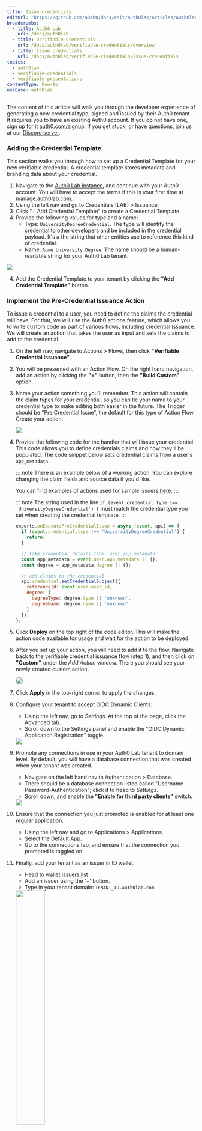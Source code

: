 ```yaml
---
title: Issue credentials
editUrl: 'https://github.com/auth0/docs/edit/auth0lab/articles/auth0lab/verifiable-credentials/developer-walkthrough-issuance.md'
breadcrumbs:
  - title: Auth0 Lab
    url: /docs/auth0lab
  - title: Verifiable Credentials
    url: /docs/auth0lab/verifiable-credentials/overview
  - title: Issue credentials
    url: /docs/auth0lab/verifiable-credentials/issue-credentials
topics:
  - auth0lab
  - verifiable-credentials
  - verifiable-presentations
contentType: how-to
useCase: auth0lab
---
```


The content of this article will walk you through the developer experience of generating a new credential type, signed and issued by their Auth0 tenant. It requires you to have an existing Auth0 account. If you do not have one, sign up for it [auth0.com/signup](https://auth0.com/signup). If you get stuck, or have questions, join us at our [Discord server](https://auth0lab.com/chat).

### Adding the Credential Template

This section walks you through how to set up a Credential Template for your new verifiable credential. A credential template stores metadata and branding data about your credential.

1. Navigate to the [Auth0 Lab instance](https://manage.auth0lab.com), and continue with your Auth0 account. You will have to accept the terms if this is your first time at manage.auth0lab.com.
2. Using the left nav and go to Credentials (LAB) > Issuance.
4. Click "+ Add Credential Template" to create a Credential Template.
3. Provide the following values for type and a name:
    - Type: `UniversityDegreeCredential`.
	The type will identify the credential to other developers and be included in the credential payload. It's a the string that other entities use to reference this kind of credential.
    - Name: `Acme University Degree`.
	The name should be a human-readable string for your Auth0 Lab tenant.

  <img src="https://cdn.auth0.com/docs/auth0lab/vcs/developer-walkthrough-issuer/image7.png" />

4. Add the Credential Template to your tenant by clicking the __"Add Credential Template"__ button.

### Implement the Pre-Credential Issuance Action

To issue a credential to a user, you need to define the claims the credential will have. For that, we will use the Auth0 actions feature, which allows you to write custom code as part of various flows, including credential issuance. We will create an action that takes the user as input and sets the claims to add to the credential.

1. On the left nav, navigate to Actions > Flows, then click __"Verifiable Credential Issuance"__.
2. You will be presented with an Action Flow. On the right hand navigation, add an action by clicking the __"+"__ button, then the __"Build Custom"__ option.
3. Name your action something you’ll remember. This action will contain the claim types for your credential, so you can tie your name to your credential type to make editing both easier in the future. The Trigger should be "Pre Credential Issue", the default for this type of Action Flow. Create your action.

	<img src="https://cdn.auth0.com/docs/auth0lab/vcs/developer-walkthrough-issuer/image2.png" />

4. Provide the following code for the handler that will issue your credential. This code allows you  to define credentials claims and how they'll be populated. The code snippet below sets credential claims from a user's `app_metadata`.

	::: note
	There is an example below of a working action. You can explore changing the claim fields and source data if you'd like.

	You can find examples of actions used for sample issuers [here](https://github.com/auth0-lab/vc-samples/tree/main/sample-issuers).
	:::

	::: note
	The string used in the line `if (event.credential.type !== 'UniversityDegreeCredential') {` must match the credential type you set when creating the credential template.
	:::

	```js
	exports.onExecutePreCredentialIssue = async (event, api) => {
	  if (event.credential.type !== 'UniversityDegreeCredential') {
	    return;
	  }

	  // take credential details from `user.app_metadata`
	  const app_metadata = event.user.app_metadata || {};
	  const degree = app_metadata.degree || {};

	  // add claims to the credential
	  api.credential.setCredentialSubject({
	    referenceId: event.user.user_id,
	    degree: {
	      degreeType: degree.type || 'unknown',
	      degreeName: degree.name || 'unknown'
	    }
	  });
	};
	```

5. Click **Deploy** on the top right of the code editor. This will make the action code available for usage and wait for the action to be deployed.

6. After you set up your action, you will need to add it to the flow. Navigate back to the verifiable credential issuance flow (step 1), and then click on __"Custom"__ under the _Add Action_ window. There you should see your newly created custom action.

	<img src="https://cdn.auth0.com/docs/auth0lab/vcs/developer-walkthrough-issuer/image5.gif" style="border-radius: 7px;border: 1px #8f8f8f solid;"/>

7.  Click **Apply** in the top-right corner to apply the changes.

8. Configure your tenant to accept OIDC Dynamic Clients:
	- Using the left nav, go to _Settings_. At the top of the page, click the Advanced tab.
	- Scroll down to the Settings panel and enable the "OIDC Dynamic Application Registration" toggle.

	<img src="https://cdn.auth0.com/docs/auth0lab/vcs/developer-walkthrough-issuer/image6.png" />


9. Promote any connections in use in your Auth0 Lab tenant to domain level. By default, you will have a database connection that was created when your tenant was created.
    - Navigate on the left hand nav to Authentication > Database.
  	- There should be a database connection listed called "Username-Password-Authentication"; click it to head to _Settings_.
  	- Scroll down, and enable the __"Enable for third party clients"__ switch.

	<img src="https://cdn.auth0.com/docs/auth0lab/vcs/developer-walkthrough-issuer/image1.png" />

10. Ensure that the connection you just promoted is enabled for at least one regular application.
    - Using the left nav and go to Applications > Applications.
    - Select the Default App.
    - Go to the connections tab, and ensure that the connection you promoted is toggled on.

11. Finally, add your tenant as an issuer in ID wallet:
  	- Head to [wallet issuers list](https://wallet.verifiablecredentials.dev/settings/issuers)
  	- Add an issuer using the '+' button.
  	- Type in your tenant domain: `TENANT_ID.auth0lab.com`

	<img src="https://cdn.auth0.com/docs/auth0lab/vcs/developer-walkthrough-issuer/image8.png" style="width: 40%;"/>

If everything was configured correctly, you should see your new credentials show up in the ID Wallet request credential page:

  <img src="https://cdn.auth0.com/docs/auth0lab/vcs/developer-walkthrough-issuer/image3.png" style="width: 40%;"/>

### Implement Display and Branding Changes

This section will help you customize how your credential looks in wallets. It will expose claim fields to the user, and provide an on-brand look and feelthx.

1.  Navigate back to your credential template from the beginning of the "Create a Custom Verifiable Credential Type" section above. It should be at Credentials -> Issuance in the left nav button. Click __"Acme University Credential"__ and then click the __"Branding"__ tab.

  	- Set the background color to `#FF4400` and the text color to `#FFFFFF`.
  	- You can optionally add a "Thumbnail URL" and "Hero URL" to give it a fully custom look and feel.

	<img src="https://cdn.auth0.com/docs/auth0lab/vcs/developer-walkthrough-issuer/screenshot-002.png" />

2. You can also customize which fields that show up in the graphic presentation, how they're described to the user, and metadata about the credential by utilizing the __"Display"__ code box at the bottom of the page. Replace the contents of the **Display** input with the code from the snippet below.
	```json
	{
	  "title": {
	    "text": "Acme University Degree"
	  },
	  "subtitle": {
	    "text": "http://my.acmeu.com/"
	  },
	  "description": {
	    "text": "Credential Description"
	  },
	  "properties": [
	    {
	      "path": [
	        "$.familyName"
	      ],
	      "schema": {
	        "type": "string"
	      },
	      "fallback": "Doe",
	      "label": "Family Name"
	    },
	    {
	      "path": [
	        "$.givenName"
	      ],
	      "schema": {
	        "type": "string"
	      },
	      "fallback": "John",
	      "label": "Given Name"
	    },
	    {
	      "path": [
	        "$.degree.degreeType"
	      ],
	      "schema": {
	        "type": "string"
	      },
	      "fallback": "Invalid Degree",
	      "label": "Degree Type"
	    },
	    {
	      "path": [
	        "$.degree.degreeName"
	      ],
	      "schema": {
	        "type": "string"
	      },
	      "fallback": "Invalid Degree",
	      "label": "Degree Field"
	    }
	  ]
	}
	```

3. Click **Save Changes**.

You can learn more about display descriptors at [https://identity.foundation/credential-manifest/#output-descriptor](https://identity.foundation/credential-manifest/#output-descriptor).


### Create a sample user

We'll now create a sample user that you can use to test the credential. In this lab we use the default [Database Connection](https://auth0.com/docs/authenticate/database-connections) that is created when you set up the tenant **Username-Password-Authentication**, but the Verifiable Credentials features work with all types of connection.

1. Using the left nav and go to User Managemenet > Users.
2. Click the **+ Create User** button in the main view.
3. Provide the following values for each field.
	- **Email:** susan@acme.com
	- **Password:** sus@nsecr3t
	- **Connection**: Username-Password-Authentication

	<img src=https://cdn.auth0.com/docs/auth0lab/vcs/developer-walkthrough-issuer/screenshot-001.png />

4. Scroll down to the **app_metadata** input and add the following:

	```json
	{
	  "degree": {
	    "type": "Bachelor of the Arts",
	    "name": "Awesomeness"
	  }
	}
	```

5. Click **Save** under the **app_metadata** input to save the changes.

### Verification
In this section we'll verify that the credential is being correctly issued and displayed.

1. Using the left nav and go to Credentials (LAB) > Issuance.
2. Click "Acme University Degree" to open the details for the credential.
3. On the top-right corner click **Try Credential**. This will initiate a credential issuance flow using ID Wallet.

	<img src="https://cdn.auth0.com/docs/auth0lab/vcs/developer-walkthrough-issuer/screenshot-8.png"/>

4. Once in ID Wallet, click **Continue** to request a "University Degree Credential".

	<img src="https://cdn.auth0.com/docs/auth0lab/vcs/developer-walkthrough-issuer/screenshot-3.png" style="width:40%;"/>

5. Provide the details for the user created in the previous section. Email should be **susan@acme.com** and password **sus@nsecr3t**.

	<img src="https://cdn.auth0.com/docs/auth0lab/vcs/developer-walkthrough-issuer/screenshot-7.png" style="width:40%;"/>

6. Click **Accept** when prompted with the Auth0 consent dialog.

	<img src="https://cdn.auth0.com/docs/auth0lab/vcs/developer-walkthrough-issuer/screenshot-4.png" style="width:40%;"/>

7. In ID Wallet click **Add credential** to confirm you want to add the credential to your wallet.

	<img src="https://cdn.auth0.com/docs/auth0lab/vcs/developer-walkthrough-issuer/screenshot-5.png" style="width:40%;"/>

Open the credential and you will see that the degree type and degree field are those you set in the user's **app_metadata**.

<img src="https://cdn.auth0.com/docs/auth0lab/vcs/developer-walkthrough-issuer/screenshot-6.png" style="width:40%;"/>

### Next Steps

You've seen how a developer can create a new verifiable credential with Auth0. Let us know how the experience was by leaving us feedback on the [Auth0 Lab Discord](https://auth0lab.com/chat). If you have any issues with any of the steps, you can also bring them up there.

Now you can start experimenting with setting up Auth0 as a [verifier of Verifiable Credentials](/auth0lab/verifiable-credentials/developer-walkthrough-verification).
